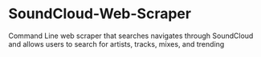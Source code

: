# SoundCloud-Web-Scraper

Command Line web scraper that searches navigates through SoundCloud and allows users to search for artists, tracks, mixes, and trending
